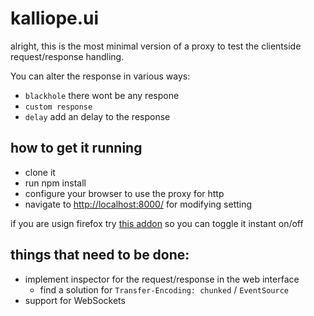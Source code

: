 # kalliope.ui

alright, this is the most minimal version of a proxy to test the clientside request/response handling.

You can alter the response in various ways:

- `blackhole` there wont be any respone
- `custom response`
- `delay` add an delay to the response


## how to get it running
- clone it
- run npm install
- configure your browser to use the proxy for http
- navigate to [http://localhost:8000/](http://localhost:8000/) for modifying setting

if you are usign firefox try
[this addon](https://addons.mozilla.org/en-us/firefox/addon/toggle-proxy-51740/)
so you can toggle it instant on/off

## things that need to be done:
- implement inspector for the request/response in the web interface
  - find a solution for `Transfer-Encoding: chunked` / `EventSource`
- support for WebSockets
